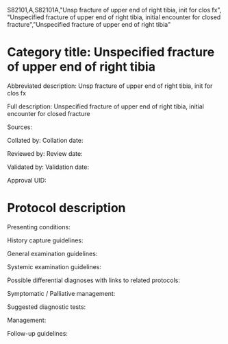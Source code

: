 S82101,A,S82101A,"Unsp fracture of upper end of right tibia, init for clos fx", "Unspecified fracture of upper end of right tibia, initial encounter for closed fracture","Unspecified fracture of upper end of right tibia"
# Category title: Unspecified fracture of upper end of right tibia

Abbreviated description: Unsp fracture of upper end of right tibia, init for clos fx

Full description: Unspecified fracture of upper end of right tibia, initial encounter for closed fracture

Sources:

Collated by:
Collation date:

Reviewed by:
Review date:

Validated by:
Validation date:

Approval UID:

# Protocol description

Presenting conditions:

History capture guidelines:

General examination guidelines:

Systemic examination guidelines:

Possible differential diagnoses with links to related protocols:

Symptomatic / Palliative management:

Suggested diagnostic tests:

Management:

Follow-up guidelines:
